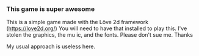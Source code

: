 ### This game is super awesome

This is a simple game made with the Löve 2d framework (https://love2d.org/) You will need to have that installed to play this. I've stolen the graphics, the mu ic, and the fonts. Please don't sue me. Thanks

My usual approach is useless here.

